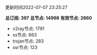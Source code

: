 更新时间2022-07-07 23:25:27

**总订阅: 397**
**总节点: 14998**
**有效节点: 2860**
- v2ray节点: 1791
- ss节点: 663
- trojan节点: 283
- ssr节点: 123
